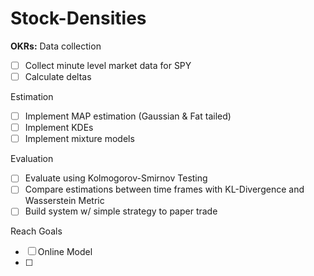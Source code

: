 # Stock-Densities

**OKRs:**
Data collection
- [ ] Collect minute level market data for SPY
- [ ] Calculate deltas

Estimation
- [ ] Implement MAP estimation (Gaussian & Fat tailed)
- [ ] Implement KDEs
- [ ] Implement mixture models

Evaluation
- [ ] Evaluate using Kolmogorov-Smirnov Testing
- [ ] Compare estimations between time frames with KL-Divergence and Wasserstein Metric
- [ ] Build system w/ simple strategy to paper trade

Reach Goals
- [ ] Online Model
- [ ]  
